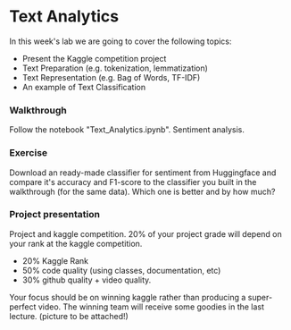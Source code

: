 # Text Analytics 

In this week's lab we are going to cover the following topics:

- Present the Kaggle competition project 
- Text Preparation (e.g. tokenization, lemmatization)
- Text Representation (e.g. Bag of Words, TF-IDF)
- An example of Text Classification

### Walkthrough
Follow the notebook "Text_Analytics.ipynb". Sentiment analysis.

### Exercise
Download an ready-made classifier for sentiment from Huggingface and compare it's accuracy and F1-score to the classifier you built in the walkthrough (for the same data). Which one is better and by how much?

### Project presentation
Project and kaggle competition. 20% of your project grade will depend on your rank at the kaggle competition.

- 20% Kaggle Rank
- 50% code quality (using classes, documentation, etc)
- 30% github quality + video quality.

Your focus should be on winning kaggle rather than producing a super-perfect video.
The winning team will receive some goodies in the last lecture. (picture to be attached!)

